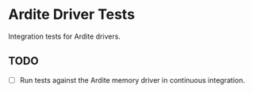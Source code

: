 # Ardite Driver Tests
Integration tests for Ardite drivers.

## TODO
- [ ] Run tests against the Ardite memory driver in continuous integration.
